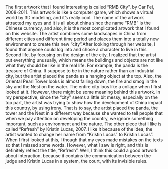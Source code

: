  The first artwork that I found interesting is called “RMB City”, by Car Fei, 2008-2011. This artwork is like a computer game, which shows a virtual world by 3D modeling, and it’s really cool. The name of the artwork attracted my eyes and it is all about china since the name “RMB” is the Chinese currency, and also, it is the most complicated artwork that I found on this website. The artist combines some landscapes in China from different cities and different time period and places them into a totally new environment to create this new “city”.After looking through her website, I found that anyone could log into and chose a character to live in this Second life. by focusing on the design of the city, I realized that the artist put everything unusually, which means the buildings and objects are not like what they should be like in the real life. For example, the panda is the treasure of China. It suppose to be in the nature rather than an industrial city, but the artist placed the panda as a hanging object at the top. Also, the Oriental Pearl Tower looks is almost falling down, the fire and smog in the sky and the Nest on the water. The entire city loos like a collage when I first looked at it. However, there might be some meaning behind this artwork. In my perspective, since the “city” seems a little bit messy, especially on the top part, the artist was trying to show how the development of China impact this country, by using irony. That is to say, the artist placed the panda, the tower and the Nest in a different way because she wanted to tell people that when we pay attention on developing the country, we ignore something important, such as environment and the nature.
  The other piece that I like is called “Refresh” by Kristin Lucas, 2007. I like it because of the idea, the artist wanted to change her name from “Kristin Lucas” to Kristin Lucas”. When I first looked at this, I though that my eyes made mistakes on the texts so that I missed some words. However, what I saw is right, and this is definitely reflect the title, “Refresh”. Well, I think this could a good artwork about interaction, because it contains the communication between the judge and Kristin Lucas in a system, the court, with its invisible rules.
